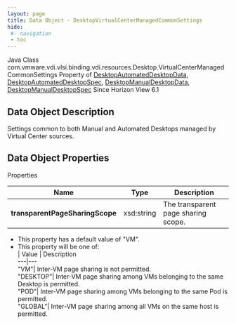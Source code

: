 ```yaml
---
layout: page
title: Data Object - DesktopVirtualCenterManagedCommonSettings
hide:
 #- navigation
 - toc
---
```






Java Class
    com.vmware.vdi.vlsi.binding.vdi.resources.Desktop.VirtualCenterManagedCommonSettings
Property of
     [DesktopAutomatedDesktopData](vdi.resources.Desktop.AutomatedDesktopData.md#field_detail), [DesktopAutomatedDesktopSpec](vdi.resources.Desktop.AutomatedDesktopSpec.md#field_detail), [DesktopManualDesktopData](vdi.resources.Desktop.ManualDesktopData.md#field_detail), [DesktopManualDesktopSpec](vdi.resources.Desktop.ManualDesktopSpec.md#field_detail)
Since 
    Horizon View 6.1

## Data Object Description 

Settings common to both Manual and Automated Desktops managed by Virtual Center sources. 

## Data Object Properties

Properties

Name |  Type |  Description   
---|---|---  
**transparentPageSharingScope**|  xsd:string|  The transparent page sharing scope.   


  * This property has a default value of "VM".
  * This property will be one of:  
|  Value |  Description   
---|---  
"VM"| Inter-VM page sharing is not permitted.  
"DESKTOP"| Inter-VM page sharing among VMs belonging to the same Desktop is permitted.  
"POD"| Inter-VM page sharing among VMs belonging to the same Pod is permitted.  
"GLOBAL"| Inter-VM page sharing among all VMs on the same host is permitted.  

  
  

  

